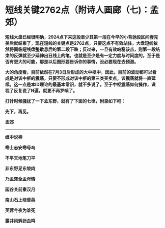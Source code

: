 短线关键2762点（附诗人画廊（七)：孟郊）
====



**短线大盘已经很明确，2924点下来这段至少其第一段在今早的小背驰段区间套完美后就结束了，现在短线的关键点是2762点，只要这点不有效站住，大盘短线依然将面临短线盘整歇息后的第二段下跌；反过来，一旦有效站稳该点，则第一段结束的反弹就至少延伸出日线上的笔，也就是至少是有一定力度与时间度的，至于是否有更大的可能，那是以后图形要告诉你的事情，没必要现在去预测。**

**大的角度看，目前依然在7月3日后形成的大中枢中，因此，目前的波动都可以看成是对该中枢的震荡，只要不形成对该中枢的第三类买卖点，该震荡就将一直延续。这一点是本ID理论的最基本常识，就不多说了。至于中枢震荡如何操作，课程了反复说了N遍，就更不再罗嗦了。**

**打针时候骚扰了一下孟东野，就有了下面的七律，附录如下吧：**

**先下，再见。**

**孟郊**

** **

**缠中说禅**

**寒士志安寒号鸟**

**不平天地笔刀平**

**非东野足东坡肉**

**乃孟郊全孟母情**

**函谷关前秦汉月**

**南山石上晓昏英**

**芙蓉今夜为谁死**

**露井风鸦沥血鸣**
